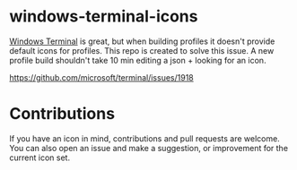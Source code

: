 # windows-terminal-icons

[Windows Terminal](https://github.com/microsoft/terminal) is great, but when building profiles it doesn't provide default icons for profiles. This repo is created to solve this issue. A new profile build shouldn't take 10 min editing a json + looking for an icon.

https://github.com/microsoft/terminal/issues/1918

# Contributions

If you have an icon in mind, contributions and pull requests are welcome. You can also open an issue and make a suggestion, or improvement for the current icon set.
